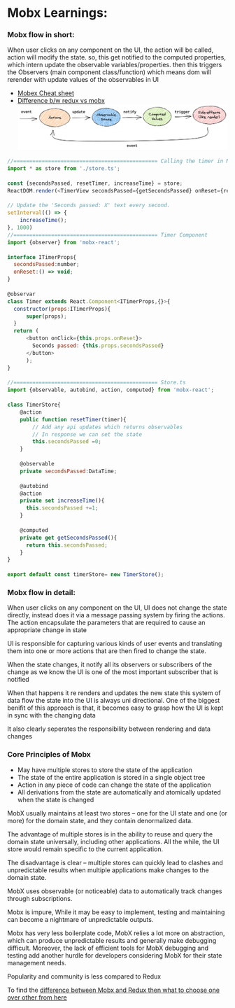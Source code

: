 # Mobx Learnings:

### Mobx flow in short:
When user clicks on any component on the UI, the action will be called, action will modify the state. so, this get notified to the computed properties, 
which intern update the observable variables/properties. then this triggers the Observers (main component class/function) which means dom will rerender with update values of the observables in UI
- [Mobex Cheat sheet](https://devhints.io/mobx)
- [Difference b/w redux vs mobx](https://www.tabnine.com/blog/redux-vs-mobx/)
![Mobx flow](./images/mobx_flow.png)

```javascript
//============================================== Calling the timer in Main component
import * as store from './store.ts';

const {secondsPassed, resetTimer, increaseTime} = store;
ReactDOM.render(<TimerView secondsPassed={getSecondsPassed} onReset={resetTimer} />, document.body)

// Update the 'Seconds passed: X' text every second.
setInterval(() => {
    increaseTime();
}, 1000)
//============================================== Timer Component
import {observer} from 'mobx-react';

interface ITimerProps{
  secondsPassed:number;
  onReset:() => void;
}

@observar
class Timer extends React.Component<ITimerProps,{}>{
  constructor(props:ITimerProps){
      super(props);
  }
  return (
      <button onClick={this.props.onReset}>
        Seconds passed: {this.props.secondsPassed}
      </button>
      );     
}

//============================================== Store.ts
import {observable, autobind, action, computed} from 'mobx-react';

class TimerStore{
    @action
    public function resetTimer(timer){
        // Add any api updates which returns observables
        // In response we can set the state
        this.secondsPassed =0;
    }

    @observable
    private secondsPassed:DataTime;

    @autobind
    @action
    private set increaseTime(){
      this.secondsPassed +=1;
    }

    @computed
    private get getSecondsPassed(){
      return this.secondsPassed;
    }
}

export default const timerStore= new TimerStore();
```

### Mobx flow in detail:
When user clicks on any component on the UI, UI does not change the state directly, instead does it via a message passing system by firing the actions. 
The action encapsulate the parameters that are required to cause an appropriate change in state 

UI is responsible for capturing various kinds of user events and translating them into one or more actions that are then fired to change the state.

When the state changes, it notify all its observers or subscribers of the change as we know the UI is one of the most important subscriber that is notified

When that happens it re renders and updates the new state this system of data flow the state into the UI is always uni directional.
One of the biggest benifit of this approach is that, it becomes easy to grasp how the UI is kept in sync with the changing data

It also clearly seperates the responsibility between rendering and data changes 

### Core Principles of Mobx
- May have multiple stores to store the state of the application
- The state of the entire application is stored in a single object tree
- Action in any piece of code can change the state of the application
- All derivations from the state are automatically and atomically updated when the state is changed

MobX usually maintains at least two stores – one for the UI state and one (or more) for the domain state, and they contain denormalized data. 

The advantage of multiple stores is in the ability to reuse and query the domain state universally, including other applications. All the while, the UI store would remain specific to the current application. 

The disadvantage is clear – multiple stores can quickly lead to clashes and unpredictable results when multiple applications make changes to the domain state.

MobX uses observable (or noticeable) data to automatically track changes through subscriptions.

Mobx is impure, While it may be easy to implement, testing and maintaining can become a nightmare of unpredictable outputs.

Mobx has very less boilerplate code, MobX relies a lot more on abstraction, which can produce unpredictable results and generally make debugging difficult. Moreover, the lack of efficient tools for MobX debugging and testing add another hurdle for developers considering MobX for their state management needs.

Popularity and community is less compared to Redux

To find the [difference between Mobx and Redux then what to choose one over other from here](https://www.tabnine.com/blog/redux-vs-mobx/)
